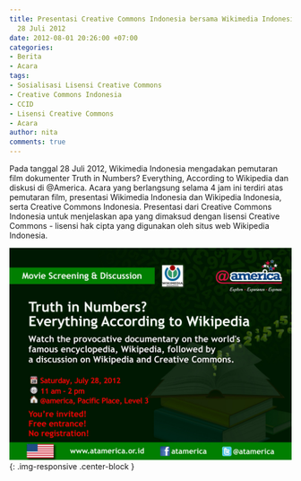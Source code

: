```yaml
---
title: Presentasi Creative Commons Indonesia bersama Wikimedia Indonesia di @America,
  28 Juli 2012
date: 2012-08-01 20:26:00 +07:00
categories:
- Berita
- Acara
tags:
- Sosialisasi Lisensi Creative Commons
- Creative Commons Indonesia
- CCID
- Lisensi Creative Commons
- Acara
author: nita
comments: true
---
```


Pada tanggal 28 Juli 2012, Wikimedia Indonesia mengadakan pemutaran film dokumenter Truth in Numbers? Everything, According to Wikipedia dan diskusi di @America. Acara yang berlangsung selama 4 jam ini terdiri atas pemutaran film, presentasi Wikimedia Indonesia dan Wikipedia Indonesia, serta  Creative Commons Indonesia. Presentasi dari Creative Commons Indonesia untuk menjelaskan apa yang dimaksud dengan lisensi Creative Commons - lisensi hak cipta yang digunakan oleh situs web Wikipedia Indonesia.

![28_july_@america_movie_screening&discussion_WIKIPEDIA_eposter_REV.jpeg](/uploads/28_july_@america_movie_screening&discussion_WIKIPEDIA_eposter_REV.jpeg){: .img-responsive .center-block }
